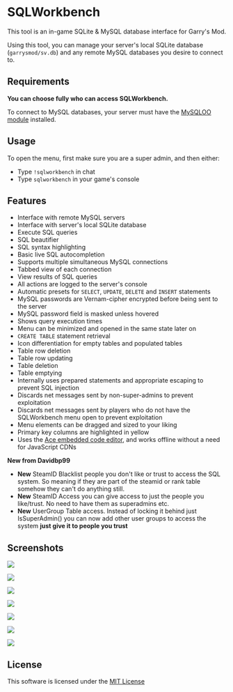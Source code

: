 # SQLWorkbench

This tool is an in-game SQLite & MySQL database interface for Garry's Mod.

Using this tool, you can manage your server's local SQLite database (`garrysmod/sv.db`) and any remote MySQL databases you desire to connect to.

## Requirements

**You can choose fully who can access SQLWorkbench.**

To connect to MySQL databases, your server must have the [MySQLOO module](https://github.com/FredyH/MySQLOO) installed.

## Usage

To open the menu, first make sure you are a super admin, and then either:

* Type `!sqlworkbench` in chat
* Type `sqlworkbench` in your game's console

## Features

* Interface with remote MySQL servers
* Interface with server's local SQLite database
* Execute SQL queries
* SQL beautifier
* SQL syntax highlighting
* Basic live SQL autocompletion
* Supports multiple simultaneous MySQL connections
* Tabbed view of each connection
* View results of SQL queries
* All actions are logged to the server's console
* Automatic presets for `SELECT`, `UPDATE`, `DELETE` and `INSERT` statements
* MySQL passwords are Vernam-cipher encrypted before being sent to the server
* MySQL password field is masked unless hovered
* Shows query execution times
* Menu can be minimized and opened in the same state later on
* `CREATE TABLE` statement retrieval
* Icon differentiation for empty tables and populated tables
* Table row deletion
* Table row updating
* Table deletion
* Table emptying
* Internally uses prepared statements and appropriate escaping to prevent SQL injection
* Discards net messages sent by non-super-admins to prevent exploitation
* Discards net messages sent by players who do not have the SQLWorkbench menu open to prevent exploitation
* Menu elements can be dragged and sized to your liking
* Primary key columns are highlighted in yellow
* Uses the [Ace embedded code editor](https://ace.c9.io), and works offline without a need for JavaScript CDNs

**New from Davidbp99**
* **New** SteamID Blacklist people you don't like or trust to access the SQL system. So meaning if they are part of the steamid or rank table somehow they can't do anything still.
* **New** SteamID Access you can give access to just the people you like/trust. No need to have them as superadmins etc.
* **New** UserGroup Table access. Instead of locking it behind just IsSuperAdmin() you can now add other user groups to access the system **just give it to people you trust**

## Screenshots

![](http://i.venner.io/gmod_2019-04-14_21-10-44.png)

![](http://i.venner.io/PaintDotNet_2019-04-14_21-21-19.png)

![](http://i.venner.io/gmod_2019-04-14_21-35-15.png)

![](http://i.venner.io/gmod_2019-04-14_21-46-22.png)

![](http://i.venner.io/gmod_2019-04-14_21-16-21.png)

![](http://i.venner.io/gmod_2019-04-14_21-19-02.png)

![](http://i.venner.io/gmod_2019-04-14_21-48-47.png)

## License

This software is licensed under the [MIT License](https://github.com/WilliamVenner/SQLWorkbench/blob/master/LICENSE)
